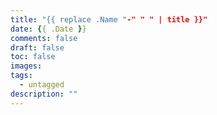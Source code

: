 ```yaml
---
title: "{{ replace .Name "-" " " | title }}"
date: {{ .Date }}
comments: false
draft: false
toc: false
images:
tags:
  - untagged
description: ""
---
```




